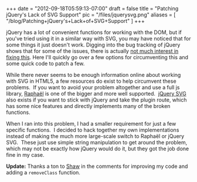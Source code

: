 
+++
date = "2012-09-18T05:59:13-07:00"
draft = false
title = "Patching jQuery's Lack of SVG Support"
pic = "/files/jquerysvg.png"
aliases = [
  "/blog/Patching+jQuery's+Lack+of+SVG+Support"
]
+++

<p>jQuery has a lot of convenient functions for working with the DOM, but if 
you've tried using it in a similar way with SVG, you may 
have noticed that for some things it just doesn't work. Digging into 
the bug tracking of jQuery shows that for some of the issues, there is 
actually <a href="http://bugs.jquery.com/ticket/4850">not much interest in fixing this</a>. Here I'll quickly go over a few options for circumventing this and some quick code to patch a few. </p>

<p>While there never seems to be enough information online about working with SVG in HTML5, a few resources do exist to help circumvent these problems.&nbsp; If you want to avoid your problem altogether and use a full js library, <a href="http://raphaeljs.com/">Raphaël</a> is one of the bigger and more well supported.&nbsp; <a href="http://keith-wood.name/svg.html">jQuery SVG</a> also exists if you want to stick with jQuery and take the plugin route, which has some nice features and directly implements many of the broken functions. </p>

<p>When I ran into this problem, I had a smaller requirement for just a few specific functions.&nbsp; I decided to hack together my own implementations instead of making the much more large-scale switch to Raphaël or jQuery SVG.&nbsp; These just use simple string manipulation to get around the problem, which may not be exactly how jQuery would do it, but they got the job done fine in my case. </p>

<p><strong>Update:</strong> Thanks a ton to <a href="http://brokensquare.com/">Shaw</a> in the comments for improving my code and adding a <code>removeClass</code> function. </p>

<p><script src="https://gist.github.com/justinmc/8876659.js"></script></p>